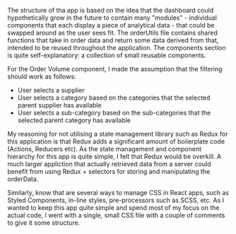 The structure of tha app is based on the idea that the dashboard could hypothetically grow in the future to contain many "modules" - individual components that each display a piece of analytical data - that could be swapped around as the user sees fit. The orderUtils file contains shared functions that take in order data and return some data derived from that, intended to be reused throughout the application. The components section is quite self-explanatory: a collection of small reusable components.

For the Order Volume component, I made the assumption that the filtering should work as follows:

 - User selects a supplier 
 - User selects a category based on the categories that the selected parent supplier has available 
 - User selects a sub-category based on the sub-categories that the selected parent category has available

My reasoning for not utilising a state management library such as Redux for this application is that Redux adds a significant amount of boilerplate code (Actions, Reducers etc). As the state management and component hierarchy for this app is quite simple, I felt that Redux would be overkill. A much larger appliction that actually retrieved data from a server could benefit from using Redux + selectors for storing and manipulating the orderData.

Similarly, know that are several ways to manage CSS in React apps, such as Styled Components, in-line styles, pre-processors such as SCSS, etc. As I wanted to keep this app quite simple and spend most of my focus on the actual code, I went with a single, small CSS file with a couple of comments to give it some structure.

